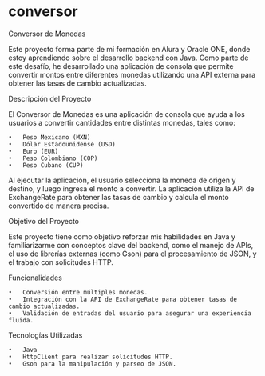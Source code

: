 # conversor
Conversor de Monedas

Este proyecto forma parte de mi formación en Alura y Oracle ONE, donde estoy aprendiendo sobre el desarrollo backend con Java. Como parte de este desafío, he desarrollado una aplicación de consola que permite convertir montos entre diferentes monedas utilizando una API externa para obtener las tasas de cambio actualizadas.

Descripción del Proyecto

El Conversor de Monedas es una aplicación de consola que ayuda a los usuarios a convertir cantidades entre distintas monedas, tales como:

	•	Peso Mexicano (MXN)
	•	Dólar Estadounidense (USD)
	•	Euro (EUR)
	•	Peso Colombiano (COP)
	•	Peso Cubano (CUP)

Al ejecutar la aplicación, el usuario selecciona la moneda de origen y destino, y luego ingresa el monto a convertir. La aplicación utiliza la API de ExchangeRate para obtener las tasas de cambio y calcula el monto convertido de manera precisa.

Objetivo del Proyecto

Este proyecto tiene como objetivo reforzar mis habilidades en Java y familiarizarme con conceptos clave del backend, como el manejo de APIs, el uso de librerías externas (como Gson) para el procesamiento de JSON, y el trabajo con solicitudes HTTP.

Funcionalidades

	•	Conversión entre múltiples monedas.
	•	Integración con la API de ExchangeRate para obtener tasas de cambio actualizadas.
	•	Validación de entradas del usuario para asegurar una experiencia fluida.

Tecnologías Utilizadas

	•	Java
	•	HttpClient para realizar solicitudes HTTP.
	•	Gson para la manipulación y parseo de JSON.

